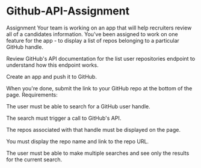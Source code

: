 # Github-API-Assignment

Assignment
Your team is working on an app that will help recruiters review all of a candidates information. You've been assigned to work on one feature for the app - to display a list of repos belonging to a particular GitHub handle.

Review GitHub's API documentation for the list user repositories endpoint to understand how this endpoint works.

Create an app and push it to GitHub.

When you're done, submit the link to your GitHub repo at the bottom of the page.
Requirements:

The user must be able to search for a GitHub user handle.

The search must trigger a call to GitHub's API.

The repos associated with that handle must be displayed on the page.

You must display the repo name and link to the repo URL.

The user must be able to make multiple searches and see only the results for the current search.
